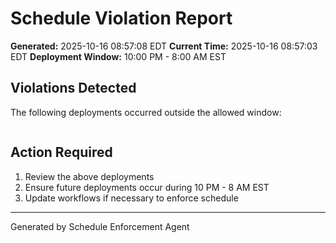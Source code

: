 # Schedule Violation Report

**Generated:** 2025-10-16 08:57:08 EDT
**Current Time:** 2025-10-16 08:57:03 EDT
**Deployment Window:** 10:00 PM - 8:00 AM EST

## Violations Detected

The following deployments occurred outside the allowed window:

```

```

## Action Required

1. Review the above deployments
2. Ensure future deployments occur during 10 PM - 8 AM EST
3. Update workflows if necessary to enforce schedule

---

Generated by Schedule Enforcement Agent
